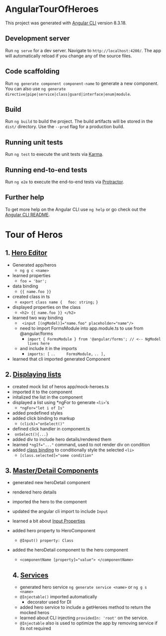 # AngularTourOfHeroes

This project was generated with [Angular CLI](https://github.com/angular/angular-cli) version 8.3.18.

## Development server

Run `ng serve` for a dev server. Navigate to `http://localhost:4200/`. The app will automatically reload if you change any of the source files.

## Code scaffolding

Run `ng generate component component-name` to generate a new component. You can also use `ng generate directive|pipe|service|class|guard|interface|enum|module`.

## Build

Run `ng build` to build the project. The build artifacts will be stored in the `dist/` directory. Use the `--prod` flag for a production build.

## Running unit tests

Run `ng test` to execute the unit tests via [Karma](https://karma-runner.github.io).

## Running end-to-end tests

Run `ng e2e` to execute the end-to-end tests via [Protractor](http://www.protractortest.org/).

## Further help

To get more help on the Angular CLI use `ng help` or go check out the [Angular CLI README](https://github.com/angular/angular-cli/blob/master/README.md).


# Tour of Heros
## 1. [Hero Editor](https://angular.io/tutorial/toh-pt1)

 - Generated  app/heros 
    - `ng g c <name>`
 - learned properties
    - `foo = 'bar';`
 - data binding
    - `{{ name.foo }}`
 - created class in ts
   - `export class name {` 
      `  foo: string;`
      `}`
 - displayed properties on the class
   - `<h2> {{ name.foo }} </h2>`
- learned two way binding
   - ` <input [(ngModel)]="name.foo" placeholder="name"/>`
   - need to import FormsModule into app.module.ts to use from @angular/forms
     - `import { FormsModule } from '@angular/forms'; // <-- NgModel lives here`
    - and include it in the imports
      - `imports: [`
    `..     FormsModule,`
    `.. ],`
 - learned that cli imported generated Component

 ## 2. [Displaying lists](https://angular.io/tutorial/toh-pt2)
  - created mock list of heros app/mock-heroes.ts
  - imported it to the component
  - initalized the list in the component
  - displayed a list using *ngFor to generate `<li>`'s
    - `*ngFor="let i of Is"`
 - added predefined styles
 - added click binding to markup
   - `(click)="onSelect()"`
 - defined click handler in component.ts
  - ` onSelect(){...}`
- added div to include hero details/rendered them
- learned `*ngIf="..."` command, used to not render div on condition
- added [class binding](https://angular.io/guide/template-syntax#class-binding) to conditionally style the selected `<li>`
  - `[class.selected]="some condition"`

## 3. [Master/Detail Components](https://angular.io/tutorial/toh-pt3)
- generated new heroDetail component
- rendered hero details
- imported the hero to the component
- updated the angular cli import to include `Input`
- learned a bit about [Input Properties](https://angular.io/guide/template-syntax#inputs-outputs)
- added hero property to HeroComponent 
  - `@Input() property: Class`
- added the heroDetail component to the hero component
  - `<componentName [property]="value"> </componentName>`

  ## 4. [Services](https://angular.io/tutorial/toh-pt4)
  - generated hero service `ng generate service <name>` or `ng g s <name>`
  - `@Injectable()` imported automatically
    - decorator used for DI 
  - added hero service to include a getHeroes method to return the mocked heros
  - learned about CLI injecting `providedIn: 'root'` on the service.  
   - `@Injectable` also is used to optimize the app by removing service if its not required
 